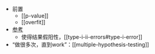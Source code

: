 - 前置
  - [[p-value]]
  - [[overfit]]
- [参考](https://www.howsci.com/p-hacking.html)
  - 使得结果假阳性，[[type-i-ii-errors#type-i-error]]
- “做很多次，直到work”：[[multiple-hypothesis-testing]]